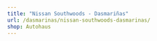 ```yaml
---
title: "Nissan Southwoods - Dasmariñas"
url: /dasmarinas/nissan-southwoods-dasmarinas/
shop: Autohaus
---
```


